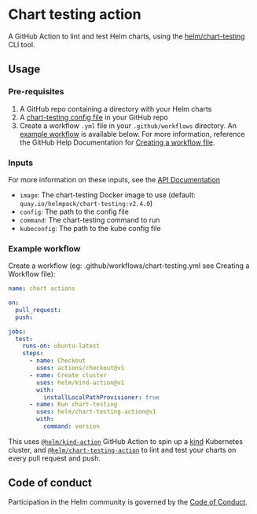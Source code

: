 # Chart testing action

A GitHub Action to lint and test Helm charts, using the [helm/chart-testing](https://github.com/helm/chart-testing) CLI tool.

## Usage

### Pre-requisites

1. A GitHub repo containing a directory with your Helm charts
1. A [chart-testing config file](https://github.com/helm/chart-testing#configuration) in your GitHub repo
1. Create a workflow `.yml` file in your `.github/workflows` directory. An [example workflow](#example-workflow) is available below. For more information, reference the GitHub Help Documentation for [Creating a workflow file](https://help.github.com/en/articles/configuring-a-workflow#creating-a-workflow-file).

### Inputs

For more information on these inputs, see the [API Documentation](https://developer.github.com/v3/repos/releases/#input)

- `image`: The chart-testing Docker image to use (default: `quay.io/helmpack/chart-testing:v2.4.0`)
- `config`: The path to the config file
- `command`: The chart-testing command to run
- `kubeconfig`: The path to the kube config file

### Example workflow

Create a workflow (eg: .github/workflows/chart-testing.yml see Creating a Workflow file):

```yaml
name: chart actions

on:
  pull_request:
  push:

jobs:
  test:
    runs-on: ubuntu-latest
    steps:
      - name: Checkout
        uses: actions/checkout@v1
      - name: Create cluster
        uses: helm/kind-action@v1
        with:
          installLocalPathProvisioner: true
      - name: Run chart-testing
        uses: helm/chart-testing-action@v1
        with:
          command: version
```

This uses [`@helm/kind-action`](https://www.github.com/helm/kind-action) GitHub Action to spin up a [kind](https://kind.sigs.k8s.io/) Kubernetes cluster, and [`@helm/chart-testing-action`](https://www.github.com/helm/chart-testing-action) to lint and test your charts on every pull request and push.

## Code of conduct

Participation in the Helm community is governed by the [Code of Conduct](code-of-conduct.md).
